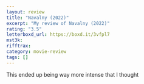 ```yaml
---
layout: review
title: "Navalny (2022)"
excerpt: "My review of Navalny (2022)"
rating: "3.5"
letterboxd_url: https://boxd.it/3vfpl7
mst3k:
rifftrax:
category: movie-review
tags: []
---
```


This ended up being way more intense that I thought
